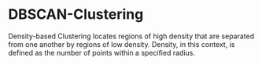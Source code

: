 # DBSCAN-Clustering
Density-based Clustering locates regions of high density that are separated from one another by regions of low density. Density, in this context, is defined as the number of points within a specified radius.
